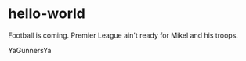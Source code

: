 # hello-world

Football is coming.
Premier League ain't ready for Mikel and his troops.

YaGunnersYa
